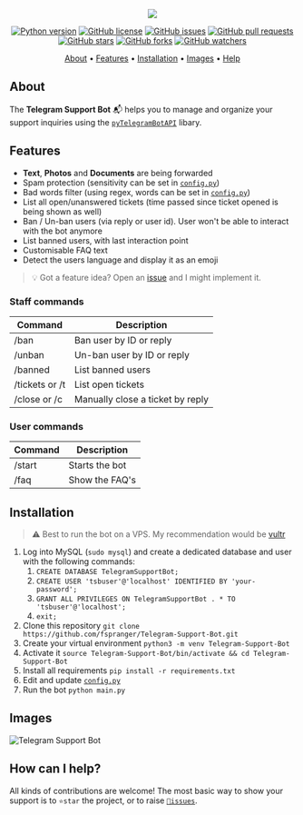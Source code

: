<p align="center"><a href="https://github.com/fspranger/Telegram-Support-Bot" target="_blank"><img src="https://i.imgur.com/vft81xp.png"></a></p>

<p align="center">
    <a href="https://www.python.org/downloads/release/python-380/"><img src="https://img.shields.io/badge/python-3.8-blue.svg?style=plastic" alt="Python version"></a>
    <a href="https://github.com/fspranger/Telegram-Support-Bot/blob/master/LICENSE"><img src="https://img.shields.io/github/license/fspranger/Telegram-Support-Bot?style=plastic" alt="GitHub license"></a>
    <a href="https://github.com/fspranger/Telegram-Support-Bot/issues"><img src="https://img.shields.io/github/issues/fspranger/Telegram-Support-Bot?style=plastic" alt="GitHub issues"></a>
    <a href="https://github.com/fspranger/Telegram-Support-Bot/pulls"><img src="https://img.shields.io/github/issues-pr/fspranger/Telegram-Support-Bot?style=plastic" alt="GitHub pull requests"></a>
    <br /><a href="https://github.com/fspranger/Telegram-Support-Bot/stargazers"><img src="https://img.shields.io/github/stars/fspranger/Telegram-Support-Bot?style=social" alt="GitHub stars"></a>
    <a href="https://github.com/fspranger/Telegram-Support-Bot/network/members"><img src="https://img.shields.io/github/forks/fspranger/Telegram-Support-Bot?style=social" alt="GitHub forks"></a>
    <a href="https://github.com/fspranger/Telegram-Support-Bot/watchers"><img src="https://img.shields.io/github/watchers/fspranger/Telegram-Support-Bot?style=social" alt="GitHub watchers"></a>
</p>

<p align="center">
  <a href="#about">About</a>
  •
  <a href="#features">Features</a>
  •
  <a href="#installation">Installation</a>
  •
  <a href="#images">Images</a>
  •
  <a href="#how-can-i-help">Help</a>
</p>

## About
The **Telegram Support Bot** 📬 helps you to manage and organize your support inquiries using the [`pyTelegramBotAPI`](https://github.com/eternnoir/pyTelegramBotAPI) libary.

## Features
- **Text**, **Photos** and **Documents** are being forwarded
- Spam protection (sensitivity can be set in [`config.py`](https://github.com/fspranger/Telegram-Support-Bot/blob/master/config.py))
- Bad words filter (using regex, words can be set in [`config.py`](https://github.com/fspranger/Telegram-Support-Bot/blob/master/config.py))
- List all open/unanswered tickets (time passed since ticket opened is being shown as well)
- Ban / Un-ban users (via reply or user id). User won't be able to interact with the bot anymore
- List banned users, with last interaction point
- Customisable FAQ text
- Detect the users language and display it as an emoji

> 💡 Got a feature idea? Open an [issue](https://github.com/fspranger/Telegram-Support-Bot/issues/new) and I might implement it.

### Staff commands
| Command | Description |
| --- | --- |
| /ban | Ban user by ID or reply |
| /unban | Un-ban user by ID or reply |
| /banned | List banned users |
| /tickets or /t | List open tickets |
| /close or /c | Manually close a ticket by reply |

### User commands
| Command | Description |
| --- | --- |
| /start | Starts the bot |
| /faq | Show the FAQ's |


## Installation
> ⚠️ Best to run the bot on a VPS. My recommendation would be [vultr](https://spranger.dev/vultr)
1. Log into MySQL (`sudo mysql`) and create a dedicated database and user with the following commands:
   1. `CREATE DATABASE TelegramSupportBot;`
   1. `CREATE USER 'tsbuser'@'localhost' IDENTIFIED BY 'your-password';`
   1. `GRANT ALL PRIVILEGES ON TelegramSupportBot . * TO 'tsbuser'@'localhost';`
   1. `exit;`
1. Clone this repository `git clone https://github.com/fspranger/Telegram-Support-Bot.git`
1. Create your virtual environment `python3 -m venv Telegram-Support-Bot`
1. Activate it `source Telegram-Support-Bot/bin/activate && cd Telegram-Support-Bot`
1. Install all requirements `pip install -r requirements.txt`
1. Edit and update [`config.py`](https://github.com/fspranger/Telegram-Support-Bot/blob/master/config.py)
1. Run the bot `python main.py`


## Images
![Telegram Support Bot](https://i.imgur.com/JQ7lJce.jpg)

## How can I help?
All kinds of contributions are welcome!
The most basic way to show your support is to `⭐️star` the project, or to raise [`🐞issues`](https://github.com/fspranger/Telegram-Support-Bot/issues/new).
